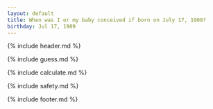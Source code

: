 ```yaml
---
layout: default
title: When was I or my baby conceived if born on July 17, 1909?
birthday: Jul 17, 1909
---
```


{% include header.md %}

{% include guess.md %}

{% include calculate.md %}

{% include safety.md %}

{% include footer.md %}




